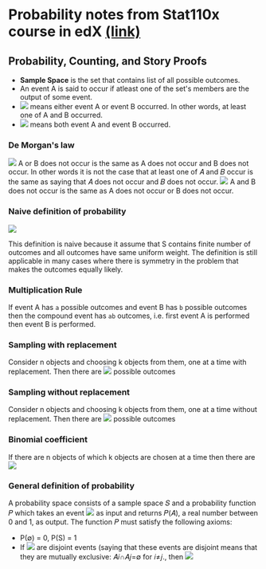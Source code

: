 # Probability notes from Stat110x course in edX [(link)](https://projects.iq.harvard.edu/stat110)

## Probability, Counting, and Story Proofs

+ **Sample Space** is the set that contains list of all possible outcomes.
+ An event A is said to occur if atleast one of the set's members are the output of some event.
+ <img src="https://render.githubusercontent.com/render/math?math=A \union B"> means either event A or event B occurred. In other words, at least one of A and B occurred.
+ <img src="https://render.githubusercontent.com/render/math?math=A \intersection B"> means both event A and event B occurred. 

### De Morgan's law
<img src="https://render.githubusercontent.com/render/math?math=(A \union B)^c = A^c \intersection B^c"> A or B does not occur is the same as A does not occur and B does not occur. In other words it is not the case that at least one of 𝐴 and 𝐵 occur is the same as saying that 𝐴 does not occur and 𝐵 does not occur.
<img src="https://render.githubusercontent.com/render/math?math=(A \intersection B)^c = A^c \union B^c"> A and B does not occur is the same as A does not occur or B does not occur.

### Naive definition of probability
<img src="https://render.githubusercontent.com/render/math?math=P_{naive} (A) = \frac{|A|}{|S|}">

This definition is naive because it assume that S contains finite number of outcomes and all outcomes have same uniform weight. The definition is still applicable in many cases where there is symmetry in the problem that makes the outcomes equally likely.

### Multiplication Rule

If event A has `a` possible outcomes and event B has `b` possible outcomes then the compound event has `ab` outcomes, i.e. first event A is performed then event B is performed.

### Sampling with replacement
Consider n objects and choosing k objects from them, one at a time with replacement. Then there are <img src="https://render.githubusercontent.com/render/math?math=n^k"> possible outcomes

### Sampling without replacement
Consider n objects and choosing k objects from them, one at a time without replacement. Then there are <img src="https://render.githubusercontent.com/render/math?math=n(n-1)..(n-k+1)"> possible outcomes

### Binomial coefficient
If there are n objects of which k objects are chosen at a time then there are <img src="https://render.githubusercontent.com/render/math?math{n \choose k}=\frac{n!}{(n-k)!k!}">

### General definition of probability

A probability space consists of a sample space 𝑆 and a probability function 𝑃 which takes an event <img src="https://render.githubusercontent.com/render/math?math=A \subset S"> as input and returns 𝑃(𝐴), a real number between 0 and 1, as output. The function 𝑃 must satisfy the following axioms:

+ P(∅) = 0, P(S) = 1
+ If <img src="https://render.githubusercontent.com/render/math?math=A_1, A_2..."> are disjoint events (saying that these events are disjoint means that they are mutually exclusive: 𝐴𝑖∩𝐴𝑗=∅ for 𝑖≠𝑗., then <img src="https://render.githubusercontent.com/render/math?math=P(A_1 \union A_2 ...) =  \sum{j=1}{\infinity} P(A_j)">